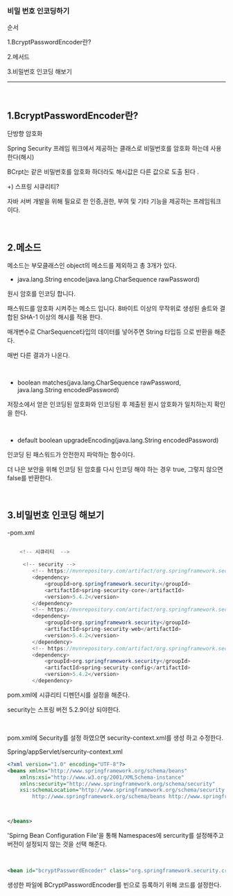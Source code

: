 ### 비밀 번호 인코딩하기 

순서

1.BcryptPasswordEncoder란?

2.메서드 

3.비밀번호 인코딩 해보기


-----

&nbsp;

1.BcryptPasswordEncoder란?
---

단방향 암호화

Spring Security 프레임 워크에서 제공하는 클래스로 비밀번호를 암호화 하는데 사용한다(해시)


BCrpt는 같은 비밀번호를 암호화 하더라도 해시값은 다른 값으로 도출 된다 .



+) 스프링 시큐리티?

자바 서버 개발을 위해 필요로 한 인증,권한, 부여 및 기타 기능을 제공하는 프레임워크이다.



&nbsp;

2.메소드 
---

메소드는 부모클래스인 object의 메소드를 제외하고 총 3개가 있다.

- java.lang.String	encode​(java.lang.CharSequence rawPassword)

원시 암호를 인코딩 합니다.

패스워드를 암호화 시켜주는 메소드 입니다. 8바이트 이상의 무작위로 생성된 솔트와 결합된 SHA-1 이상의 해시를 적용 한다.

매개변수로 CharSequence타입의 데이터를 넣어주면 String 타입등 으로 반환을 해준다.

매번 다른 결과가 나온다.

&nbsp;

- boolean	matches​(java.lang.CharSequence rawPassword, java.lang.String encodedPassword)


저장소에서 얻은 인코딩된 암호화와 인코딩된 후 제출된 원시 암호화가 일치하는지 확인을 한다.

&nbsp;

- default boolean	upgradeEncoding​(java.lang.String encodedPassword)

인코딩 된 패스워드가 안전한지 파악하는 함수이다.

더 나은 보안을 위해 인코딩 된 암호를 다시 인코딩 해야 하는 경우 true, 그렇지 않으면 false를 반환한다.


&nbsp;

3.비밀번호 인코딩 해보기
-----

-pom.xml

```java
	
	<!-- 시큐리티  -->
	
	 <!-- security -->
        <!-- https://mvnrepository.com/artifact/org.springframework.security/spring-security-core -->
        <dependency>
            <groupId>org.springframework.security</groupId>
            <artifactId>spring-security-core</artifactId>
            <version>5.4.2</version>
        </dependency>
        <!-- https://mvnrepository.com/artifact/org.springframework.security/spring-security-web -->
        <dependency>
            <groupId>org.springframework.security</groupId>
            <artifactId>spring-security-web</artifactId>
            <version>5.4.2</version>
        </dependency>
        <!-- https://mvnrepository.com/artifact/org.springframework.security/spring-security-config -->
        <dependency>
            <groupId>org.springframework.security</groupId>
            <artifactId>spring-security-config</artifactId>
            <version>5.4.2</version>
        </dependency>

```
pom.xml에 시큐리티 디펜던시를 설정을 해준다. 

security는 스프링 버전 5.2.9이상 되야한다.

&nbsp;




pom.xml에 Security를 설정 하였으면 security-context.xml를 생성 하고 수정한다.


Spring/appServlet/sercurity-context.xml

```xml
<?xml version="1.0" encoding="UTF-8"?>
<beans xmlns="http://www.springframework.org/schema/beans"
	xmlns:xsi="http://www.w3.org/2001/XMLSchema-instance"
	xmlns:security="http://www.springframework.org/schema/security"
	xsi:schemaLocation="http://www.springframework.org/schema/security http://www.springframework.org/schema/security/spring-security.xsd
		http://www.springframework.org/schema/beans http://www.springframework.org/schema/beans/spring-beans.xsd">



</beans>
```

'Spirng Bean Configuration File'을 통해  Namespaces에 sercurity를 설정해주고 버전이 설정되지 않는 것을 선택 해준다.


&nbsp;


```xml
<bean id="bcryptPasswordEncoder" class="org.springframework.security.crypto.bcrypt.BCryptPasswordEncoder"></bean>
```
생성한 파일에 BCryptPasswordEncoder를 빈으로 등록하기 위해 코드를 설정한다.


